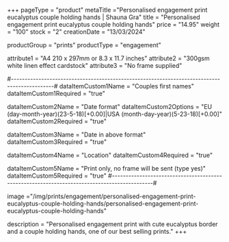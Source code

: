+++
pageType = "product"
metaTitle ="Personalised engagement print eucalyptus couple holding hands | Shauna Gra"
title = "Personalised engagement print eucalyptus couple holding hands"
price = "14.95"
weight = "100" 
stock = "2"
creationDate = "13/03/2024"

productGroup = "prints"
productType = "engagement"

 
attribute1 = "A4 210 x 297mm or 8.3 x 11.7 inches" 
attribute2 = "300gsm white linen effect cardstock"
attribute3 = "No frame supplied"

#---------------------------------------------------------------------------------------------#
dataItemCustom1Name = "Couples first names"
dataItemCustom1Required = "true"

dataItemCustom2Name = "Date format"
dataItemCustom2Options = "EU (day-month-year)(23-5-18)[+0.00]|USA (month-day-year)(5-23-18)[+0.00]"
dataItemCustom2Required = "true"

dataItemCustom3Name = "Date in above format"
dataItemCustom3Required = "true"

dataItemCustom4Name = "Location"
dataItemCustom4Required = "true"

dataItemCustom5Name = "Print only, no frame will be sent (type yes)"
dataItemCustom5Required = "true"
#---------------------------------------------------------------------------------------------#

image ="/img/prints/engagement/personalised-engagement-print-eucalyptus-couple-holding-hands/personalised-engagement-print-eucalyptus-couple-holding-hands"

description = "Personalised engagement print with cute eucalyptus border and a couple holding hands, one of our best selling prints."
+++
